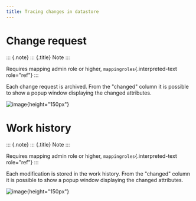 ```yaml
---
title: Tracing changes in datastore
---
```


Change request
==============

::: {.note}
::: {.title}
Note
:::

Requires mapping admin role or higher, `mappingroles`{.interpreted-text
role="ref"}
:::

Each change request is archived. From the \"changed\" column it is
possible to show a popup window displaying the changed attributes.

![image](http://img.swift-project.org/Changed_attributes_CRs.png){height="150px"}

Work history
============

::: {.note}
::: {.title}
Note
:::

Requires mapping admin role or higher, `mappingroles`{.interpreted-text
role="ref"}
:::

Each modification is stored in the work history. From the \"changed\"
column it is possible to show a popup window displaying the changed
attributes.

![image](http://img.swift-project.org/Changed_attributes_work_history.png){height="150px"}
